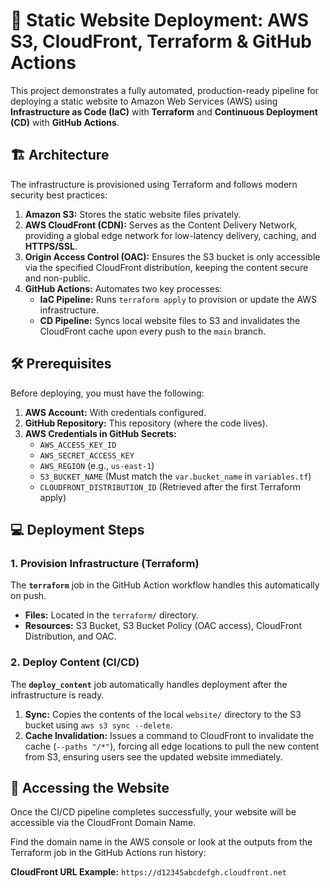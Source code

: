# 🚀 Static Website Deployment: AWS S3, CloudFront, Terraform & GitHub Actions

This project demonstrates a fully automated, production-ready pipeline for deploying a static website to Amazon Web Services (AWS) using **Infrastructure as Code (IaC)** with **Terraform** and **Continuous Deployment (CD)** with **GitHub Actions**.

## 🏗️ Architecture

The infrastructure is provisioned using Terraform and follows modern security best practices:

1.  **Amazon S3:** Stores the static website files privately.
2.  **AWS CloudFront (CDN):** Serves as the Content Delivery Network, providing a global edge network for low-latency delivery, caching, and **HTTPS/SSL**.
3.  **Origin Access Control (OAC):** Ensures the S3 bucket is only accessible via the specified CloudFront distribution, keeping the content secure and non-public.
4.  **GitHub Actions:** Automates two key processes:
    * **IaC Pipeline:** Runs `terraform apply` to provision or update the AWS infrastructure.
    * **CD Pipeline:** Syncs local website files to S3 and invalidates the CloudFront cache upon every push to the `main` branch.



## 🛠️ Prerequisites

Before deploying, you must have the following:

1.  **AWS Account:** With credentials configured.
2.  **GitHub Repository:** This repository (where the code lives).
3.  **AWS Credentials in GitHub Secrets:**
    * `AWS_ACCESS_KEY_ID`
    * `AWS_SECRET_ACCESS_KEY`
    * `AWS_REGION` (e.g., `us-east-1`)
    * `S3_BUCKET_NAME` (Must match the `var.bucket_name` in `variables.tf`)
    * `CLOUDFRONT_DISTRIBUTION_ID` (Retrieved after the first Terraform apply)

## 💻 Deployment Steps

### 1. Provision Infrastructure (Terraform)

The **`terraform`** job in the GitHub Action workflow handles this automatically on push.

* **Files:** Located in the `terraform/` directory.
* **Resources:** S3 Bucket, S3 Bucket Policy (OAC access), CloudFront Distribution, and OAC.

### 2. Deploy Content (CI/CD)

The **`deploy_content`** job automatically handles deployment after the infrastructure is ready.

1.  **Sync:** Copies the contents of the local `website/` directory to the S3 bucket using `aws s3 sync --delete`.
2.  **Cache Invalidation:** Issues a command to CloudFront to invalidate the cache (`--paths "/*"`), forcing all edge locations to pull the new content from S3, ensuring users see the updated website immediately.

## 🔗 Accessing the Website

Once the CI/CD pipeline completes successfully, your website will be accessible via the CloudFront Domain Name.

Find the domain name in the AWS console or look at the outputs from the Terraform job in the GitHub Actions run history:

**CloudFront URL Example:** `https://d12345abcdefgh.cloudfront.net`